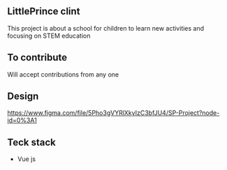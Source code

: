 ## LittlePrince clint

This project is about a school for children to learn new activities and focusing on STEM education

## To contribute

Will accept contributions from any one 

## Design

https://www.figma.com/file/5Pho3gVYRlXkyIzC3bfJU4/SP-Project?node-id=0%3A1

## Teck stack

- Vue js
